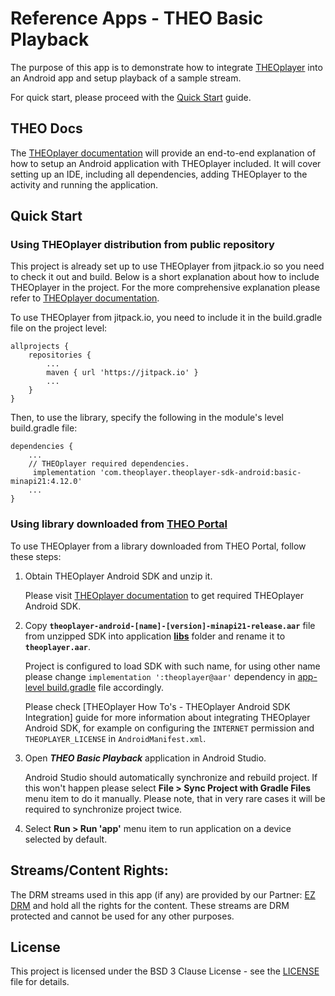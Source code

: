 # Reference Apps - THEO Basic Playback

The purpose of this app is to demonstrate how to integrate [THEOplayer] into an Android app and setup
playback of a sample stream.

For quick start, please proceed with the [Quick Start](#quick-start) guide.


## THEO Docs

The [THEOplayer documentation] will provide an end-to-end explanation of how to setup an Android application with
THEOplayer included. It will cover setting up an IDE, including all dependencies, adding THEOplayer
to the activity and running the application.


## Quick Start

### Using THEOplayer distribution from public repository

This project is already set up to use THEOplayer from jitpack.io so you need to check it out and build. 
Below is a short explanation about how to include THEOplayer in the project. 
For the more comprehensive explanation please refer to [THEOplayer documentation].

To use THEOplayer from jitpack.io, you need to include it in the build.gradle file on the project level:

    allprojects {
        repositories {
            ...
            maven { url 'https://jitpack.io' }
            ...
        }
    }

Then, to use the library, specify the following in the module's level build.gradle file:

    dependencies {
        ...
        // THEOplayer required dependencies.
         implementation 'com.theoplayer.theoplayer-sdk-android:basic-minapi21:4.12.0'
        ...
    }

### Using library downloaded from [THEO Portal]

To use THEOplayer from a library downloaded from THEO Portal, follow these steps:

1. Obtain THEOplayer Android SDK and unzip it.

   Please visit [THEOplayer documentation] to get required THEOplayer Android SDK.

2. Copy **`theoplayer-android-[name]-[version]-minapi21-release.aar`** file from unzipped SDK into
   application **[libs]** folder and rename it to **`theoplayer.aar`**.

   Project is configured to load SDK with such name, for using other name please change
   `implementation ':theoplayer@aar'` dependency in [app-level build.gradle] file accordingly.

   Please check [THEOplayer How To's - THEOplayer Android SDK Integration] guide for more information
   about integrating THEOplayer Android SDK, for example on configuring
   the `INTERNET` permission and `THEOPLAYER_LICENSE` in `AndroidManifest.xml`.

3. Open _**THEO Basic Playback**_ application in Android Studio.

   Android Studio should automatically synchronize and rebuild project. If this won't happen please
   select **File > Sync Project with Gradle Files** menu item to do it manually. Please note, that
   in very rare cases it will be required to synchronize project twice.

4. Select **Run > Run 'app'** menu item to run application on a device selected by default.


## Streams/Content Rights:

The DRM streams used in this app (if any) are provided by our Partner: [EZ DRM] and hold all
the rights for the content. These streams are DRM protected and cannot be used for any other purposes.


## License

This project is licensed under the BSD 3 Clause License - see the [LICENSE] file for details.

[//]: # (Links and Guides reference)
[THEOplayer]: https://www.theoplayer.com/
[THEO Portal]: https://portal.theoplayer.com/
[THEOplayer documentation]: https://docs.theoplayer.com/getting-started/01-sdks/02-android/00-getting-started.md#getting-started-on-android
[Get Started with THEOplayer]: https://www.theoplayer.com/licensing
[EZ DRM]: https://ezdrm.com/

[//]: # (Project files reference)
[LICENSE]: LICENSE
[libs]: app/libs
[app-level build.gradle]: app/build.gradle
